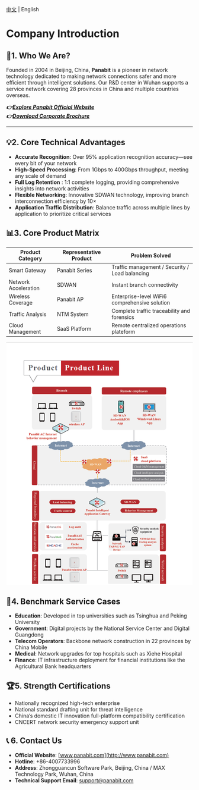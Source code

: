 <p><a href="README_CN.md">中文</a> | English</p>

# Company Introduction

## 🏢1. Who We Are? 
Founded in 2004 in Beijing, China, **Panabit** is a pioneer in network technology dedicated to making network connections safer and more efficient through intelligent solutions. Our R&D center in Wuhan supports a service network covering 28 provinces in China and multiple countries overseas.

 ***👉[Explore Panabit Official Website](https://www.panabit.com)***    
***👉[Download Corporate Brochure](Brochure)***

---




## 💡2. Core Technical Advantages 
- **Accurate Recognition**: Over 95% application recognition accuracy—see every bit of your network  
- **High-Speed Processing**: From 1Gbps to 400Gbps throughput, meeting any scale of demand  
- **Full Log Retention**
: 1:1 complete logging, providing comprehensive insights into network activities 
- **Flexible Networking**: Innovative SDWAN technology, improving branch interconnection efficiency by 10×  
- **Application Traffic Distribution**: Balance traffic across multiple lines by application to prioritize critical services
## 📊3. Core Product Matrix 
| **Product Category** | **Representative Product** | **Problem Solved**                              |
| -------------------- | -------------------------- | ----------------------------------------------- |
| Smart Gateway        | Panabit Series             | Traffic management / Security / Load balancing  |
| Network Acceleration | SDWAN                      | Instant branch connectivity                     |
| Wireless Coverage    | Panabit AP                 | Enterprise-level WiFi6 comprehensive solution   |
| Traffic Analysis     | NTM System                 | Complete traffic traceability and forensics     |
| Cloud Management     | SaaS Platform              | Remote centralized operations plateform         |


![Product Line Diagram](assets/ProductLine_EN.png)
## 🌟4. Benchmark Service Cases 
- **Education**: Developed in top universities such as Tsinghua and Peking University  
- **Government**: Digital projects by the National Service Center and Digital Guangdong  
- **Telecom Operators**: Backbone network construction in 22 provinces by China Mobile  
- **Medical**: Network upgrades for top hospitals such as Xiehe Hospital  
- **Finance**: IT infrastructure deployment for financial institutions like the Agricultural Bank headquarters  

## 🏆5. Strength Certifications 
- Nationally recognized high-tech enterprise  
- National standard drafting unit for threat intelligence  
- China’s domestic IT innovation full-platform compatibility certification
- CNCERT network security emergency support unit  

## 📞 6. Contact Us 
- **Official Website**: [www.panabit.com](http://www.panabit.com)  
- **Hotline**: +86-4007733996  
- **Address**: Zhongguancun Software Park, Beijing, China / MAX Technology Park, Wuhan, China      
- **Technical Support Email**: support@panabit.com

